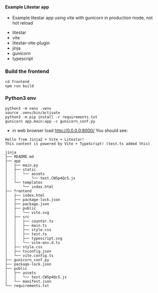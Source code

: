 #### Example Litestar app 

- Example litestar app using vite with gunicorn in production mode, not hot reload

* litestar
* vite
* litestar-vite-plugin
* jinja
* gunicorn
* typescript


### Build the frontend
```
cd frontend
npm run build
```

### Python3 env
```
python3 -m venv .venv
source .venv/bin/activate
python3 -m pip install -r requirements.txt
gunicorn app.main:app -c gunicorn_conf.py
```

* in web browser load http://0.0.0.0:8000/
You should see:
```
Hello from Jinja2 + Vite + Litestar!
This content is powered by Vite + TypeScript! (test.ts added this)
```

```
jinja
├── README.md
├── app
│   ├── main.py
│   ├── static
│   │   └── assets
│   │       └── test.CWSp4QcS.js
│   └── templates
│       └── index.html
├── frontend
│   ├── index.html
│   ├── package-lock.json
│   ├── package.json
│   ├── public
│   │   └── vite.svg
│   ├── src
│   │   ├── counter.ts
│   │   ├── main.ts
│   │   ├── style.css
│   │   ├── test.ts
│   │   ├── typescript.svg
│   │   └── vite-env.d.ts
│   ├── style.css
│   ├── tsconfig.json
│   └── vite.config.ts
├── gunicorn_conf.py
├── package-lock.json
├── public
│   ├── assets
│   │   └── test.CWSp4QcS.js
│   └── manifest.json
└── requirements.txt
```
